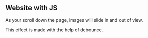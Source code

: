 ## Website with JS

As your scroll down the page, images will slide in and out of view.

This effect is made with the help of debounce.